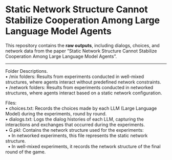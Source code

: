 # Static Network Structure Cannot Stabilize Cooperation Among Large Language Model Agents

This repository contains the **raw outputs**, including dialogs, choices, and network data from the paper “Static Network Structure Cannot Stabilize Cooperation 
Among Large Language Model Agents”.

---

Folder Descriptions.  
	•	/mix folders: Results from experiments conducted in well-mixed structures, where agents interact without predefined network constraints.  
	•	/network folders: Results from experiments conducted in networked structures, where agents interact based on a static network configuration.  


Files:  
	•	choices.txt: Records the choices made by each LLM (Large Language Model) during the experiments, round by round.  
	•	dialogs.txt: Logs the dialog histories of each LLM, capturing the interactions and exchanges that occurred during the experiments.  
	•	G.pkl: Contains the network structure used for the experiments:  
	   &nbsp;&nbsp;•	In networked experiments, this file represents the static network structure.  
	   &nbsp;&nbsp;•	In well-mixed experiments, it records the network structure of the final round of the game.  